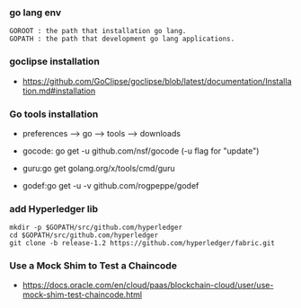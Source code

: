 ### go lang env
```
GOROOT : the path that installation go lang.
GOPATH : the path that development go lang applications.
```

### goclipse installation

- https://github.com/GoClipse/goclipse/blob/latest/documentation/Installation.md#installation

### Go tools installation
- preferences --> go --> tools --> downloads

- gocode: go get -u github.com/nsf/gocode (-u flag for "update")
- guru:go get   golang.org/x/tools/cmd/guru
- godef:go get -u -v github.com/rogpeppe/godef


### add Hyperledger lib 
```
mkdir -p $GOPATH/src/github.com/hyperledger
cd $GOPATH/src/github.com/hyperledger
git clone -b release-1.2 https://github.com/hyperledger/fabric.git
```
###  Use a Mock Shim to Test a Chaincode

  - https://docs.oracle.com/en/cloud/paas/blockchain-cloud/user/use-mock-shim-test-chaincode.html
